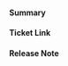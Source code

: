 <!-- Thank you for contributing a pull request! Here are a few tips to help you:

1. If this is your first contribution, make sure you've read the Contribution Checklist https://developers.mattermost.com/contribute/getting-started/contribution-checklist/
2. Read our blog post about "Submitting Great PRs" https://developers.mattermost.com/blog/2019-01-24-submitting-great-prs
3. Take a look at other repository specific documentation at https://developers.mattermost.com/contribute
-->

#### Summary
<!--
A description of what this pull request does, as well as QA test steps (if applicable).
-->

#### Ticket Link
<!--
If this pull request addresses a Help Wanted ticket, please link the relevant GitHub issue, e.g.

  Fixes https://github.com/mattermost/mattermost-server/issues/XXXXX

Otherwise, link the JIRA ticket.
-->

#### Release Note
<!--
Add a release note for each of the following conditions:

* Config changes (additions, deletions, updates)
* API additions—new endpoint, new response fields, or newly accepted request parameters
* Database changes (any)
* Websocket additions or changes
* Anything noteworthy to a Mattermost instance administrator (err on the side of over-communicating)
* New features and improvements, including behavioural changes, UI changes and CLI changes
* Bug fixes and fixes of previous known issues
* Deprecation warnings, breaking changes, or compatibility notes

If no release notes are required write NONE. Use past-tense. Newlines are stripped.

Examples:

```release-note
Added new API endpoints POST /api/v4/foo, GET api/v4/foo, and GET api/v4/foo/:foo_id.
```

```release-note
Added a new config setting ServiceSettings.FooBar. Added a new column Foo to the Users table.
```

```release-note
NONE
```
-->
```release-note
```
